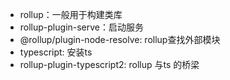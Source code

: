 

- rollup：一般用于构建类库
- rollup-plugin-serve：启动服务
- @rollup/plugin-node-resolve: rollup查找外部模块
- typescript: 安装ts
- rollup-plugin-typescript2: rollup 与ts 的桥梁